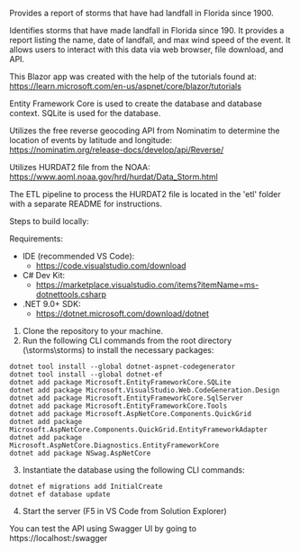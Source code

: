 Provides a report of storms that have had landfall in Florida since 1900.

Identifies storms that have made landfall in Florida since 190.
It provides a report listing the name, date of landfall, and max wind speed of the event.
It allows users to interact with this data via web browser, file download, and API.

This Blazor app was created with the help of the tutorials found at:  
https://learn.microsoft.com/en-us/aspnet/core/blazor/tutorials

Entity Framework Core is used to create the database and database context.
SQLite is used for the database.

Utilizes the free reverse geocoding API from Nominatim to determine the location of events by latitude and longitude:  
https://nominatim.org/release-docs/develop/api/Reverse/

Utilizes HURDAT2 file from the NOAA:  
https://www.aoml.noaa.gov/hrd/hurdat/Data_Storm.html

The ETL pipeline to process the HURDAT2 file is located in the 'etl' folder with a separate README for instructions.

Steps to build locally:

Requirements:
- IDE (recommended VS Code):
    - https://code.visualstudio.com/download
- C# Dev Kit:
    - https://marketplace.visualstudio.com/items?itemName=ms-dotnettools.csharp
- .NET 9.0+ SDK:
    - https://dotnet.microsoft.com/download/dotnet

1. Clone the repository to your machine.
2. Run the following CLI commands from the root directory (\storms\storms) to install the necessary packages:
```
dotnet tool install --global dotnet-aspnet-codegenerator
dotnet tool install --global dotnet-ef
dotnet add package Microsoft.EntityFrameworkCore.SQLite
dotnet add package Microsoft.VisualStudio.Web.CodeGeneration.Design
dotnet add package Microsoft.EntityFrameworkCore.SqlServer
dotnet add package Microsoft.EntityFrameworkCore.Tools
dotnet add package Microsoft.AspNetCore.Components.QuickGrid
dotnet add package Microsoft.AspNetCore.Components.QuickGrid.EntityFrameworkAdapter
dotnet add package Microsoft.AspNetCore.Diagnostics.EntityFrameworkCore
dotnet add package NSwag.AspNetCore
```
3. Instantiate the database using the following CLI commands:
```
dotnet ef migrations add InitialCreate
dotnet ef database update
```
4. Start the server (F5 in VS Code from Solution Explorer)

You can test the API using Swagger UI by going to https://localhost:<port>/swagger
